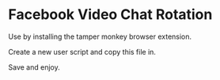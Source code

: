 # **Facebook Video Chat Rotation**

Use by installing the tamper monkey browser extension.

Create a new user script and copy this file in.

Save and enjoy.
